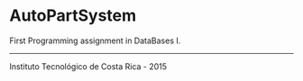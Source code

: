 # AutoPartSystem
First Programming assignment in DataBases I.

--------------
Instituto Tecnológico de Costa Rica - 2015
